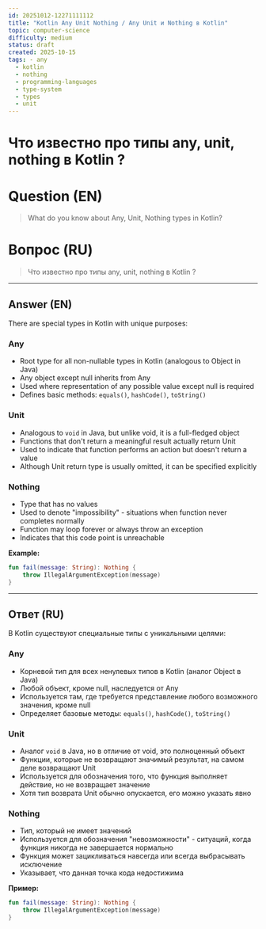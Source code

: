 ```yaml
---
id: 20251012-12271111112
title: "Kotlin Any Unit Nothing / Any Unit и Nothing в Kotlin"
topic: computer-science
difficulty: medium
status: draft
created: 2025-10-15
tags: - any
  - kotlin
  - nothing
  - programming-languages
  - type-system
  - types
  - unit
---
```

# Что известно про типы any, unit, nothing в Kotlin ?

# Question (EN)
> What do you know about Any, Unit, Nothing types in Kotlin?

# Вопрос (RU)
> Что известно про типы any, unit, nothing в Kotlin ?

---

## Answer (EN)

There are special types in Kotlin with unique purposes:

### Any
- Root type for all non-nullable types in Kotlin (analogous to Object in Java)
- Any object except null inherits from Any
- Used where representation of any possible value except null is required
- Defines basic methods: `equals()`, `hashCode()`, `toString()`

### Unit
- Analogous to `void` in Java, but unlike void, it is a full-fledged object
- Functions that don't return a meaningful result actually return Unit
- Used to indicate that function performs an action but doesn't return a value
- Although Unit return type is usually omitted, it can be specified explicitly

### Nothing
- Type that has no values
- Used to denote "impossibility" - situations when function never completes normally
- Function may loop forever or always throw an exception
- Indicates that this code point is unreachable

**Example:**
```kotlin
fun fail(message: String): Nothing {
    throw IllegalArgumentException(message)
}
```

---

## Ответ (RU)

В Kotlin существуют специальные типы с уникальными целями:

### Any
- Корневой тип для всех ненулевых типов в Kotlin (аналог Object в Java)
- Любой объект, кроме null, наследуется от Any
- Используется там, где требуется представление любого возможного значения, кроме null
- Определяет базовые методы: `equals()`, `hashCode()`, `toString()`

### Unit
- Аналог `void` в Java, но в отличие от void, это полноценный объект
- Функции, которые не возвращают значимый результат, на самом деле возвращают Unit
- Используется для обозначения того, что функция выполняет действие, но не возвращает значение
- Хотя тип возврата Unit обычно опускается, его можно указать явно

### Nothing
- Тип, который не имеет значений
- Используется для обозначения "невозможности" - ситуаций, когда функция никогда не завершается нормально
- Функция может зацикливаться навсегда или всегда выбрасывать исключение
- Указывает, что данная точка кода недостижима

**Пример:**
```kotlin
fun fail(message: String): Nothing {
    throw IllegalArgumentException(message)
}
```

